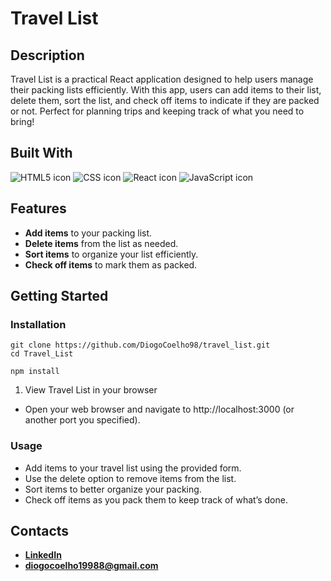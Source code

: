 # Travel List

## Description
Travel List is a practical React application designed to help users manage their packing lists efficiently. With this app, users can add items to their list, delete them, sort the list, and check off items to indicate if they are packed or not. Perfect for planning trips and keeping track of what you need to bring!

## Built With
<img src="https://img.shields.io/badge/HTML5-E34F26?style=for-the-badge&logo=html5&logoColor=white" alt="HTML5 icon" />
<img src="https://img.shields.io/badge/CSS-1572B6?style=for-the-badge&logo=css3&logoColor=white" alt="CSS icon" />
<img src="https://img.shields.io/badge/React-61DAFB?style=for-the-badge&logo=react&logoColor=white" alt="React icon" />
<img src="https://img.shields.io/badge/JavaScript-F7DF1E?style=for-the-badge&logo=javascript&logoColor=black" alt="JavaScript icon" />

## Features
- **Add items** to your packing list.
- **Delete items** from the list as needed.
- **Sort items** to organize your list efficiently.
- **Check off items** to mark them as packed.

## Getting Started
### Installation
```
git clone https://github.com/DiogoCoelho98/travel_list.git
cd Travel_List
```
```
npm install
```
1. View Travel List in your browser
- Open your web browser and navigate to http://localhost:3000 (or another port you specified).

### Usage
- Add items to your travel list using the provided form.
- Use the delete option to remove items from the list.
- Sort items to better organize your packing.
- Check off items as you pack them to keep track of what’s done.

## Contacts
- **[LinkedIn](https://www.linkedin.com/in/diogo-borges-coelho/)**
- **diogocoelho19988@gmail.com**

